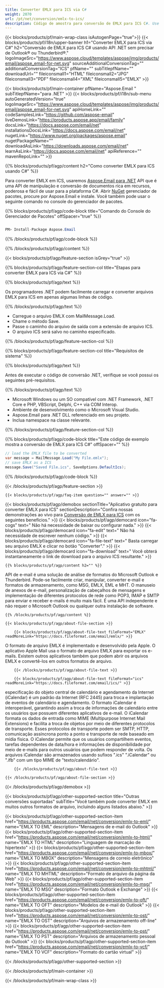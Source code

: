 ```yaml
---
title: Converter EMLX para ICS via C#
weight: 2070
url: /pt/net/conversion/emlx-to-ics/
description: Código de amostra para conversão de EMLX para ICS C#. Use o código de exemplo de API para arquivos EMLX em lote para conversão de ICS em VB.NET, Asp.NET ou qualquer aplicativo baseado em .NET.
---
```


{{< blocks/products/pf/main-wrap-class isAutogenPage="true">}}
{{< blocks/products/pf/i18n/upper-banner h1="Converter EMLX para ICS via C#" h2="Conversão de EMLX para ICS C# usando API .NET sem precisar de Outlook® ou Thunderbird®." logoImageSrc="https://www.aspose.cloud/templates/aspose/img/products/email/aspose_email-for-net.svg" sourceAdditionalConversionTag="" additionalConversionTag="ICS" pfName="" subTitlepfName="" downloadUrl="" fileiconsmall1="HTML" fileiconsmall2="JPG" fileiconsmall3="PDF" fileiconsmall4="XML" fileiconsmall5="EMLX" >}}

{{< blocks/products/pf/main-container pfName="Aspose.Email " subTitlepfName="para .NET" >}}
{{< blocks/products/pf/i18n/sub-menu autoGeneratedVersion="true" logoImageSrc="https://www.aspose.cloud/templates/aspose/img/products/email/aspose_email-for-net.svg" apiHomeLink="" codeSamplesLink="https://github.com/aspose-email" liveDemosLink="https://products.aspose.app/email/family" docsLink="https://docs.aspose.com/email/net" installationsDocsLink="https://docs.aspose.com/email/net" nugetLink="https://www.nuget.org/packages/aspose.email" nugetPackageName="" downloadAsLink="https://downloads.aspose.com/email/net" learnAsLink="https://docs.aspose.com/email/net" apiReference="" mavenRepoLink="" >}}

{{% blocks/products/pf/agp/content h2="Como converter EMLX para ICS usando C#" %}}

 Para converter EMLX em ICS, usaremos
 [Aspose.Email para .NET](https://products.aspose.com/email/net/)
 API que é uma API de manipulação e conversão de documentos rica em recursos, poderosa e fácil de usar para a plataforma C#. Abrir
 [NuGet](https://www.nuget.org/packages/aspose.email)
 gerenciador de pacotes, procure por Aspose.Email e instale. Você também pode usar o seguinte comando no console do gerenciador de pacotes.

{{% blocks/products/pf/agp/code-block title="Comando do Console do Gerenciador de Pacotes" offSpacer="true" %}}

```cs

PM> Install-Package Aspose.Email

```

{{% /blocks/products/pf/agp/code-block %}}

{{% /blocks/products/pf/agp/content %}}

{{< blocks/products/pf/agp/feature-section isGrey="true" >}}

{{% blocks/products/pf/agp/feature-section-col title="Etapas para converter EMLX para ICS via C#" %}}

{{% blocks/products/pf/agp/text %}}

 Os programadores .NET podem facilmente carregar e converter arquivos EMLX para ICS em apenas algumas linhas de código.

{{% /blocks/products/pf/agp/text %}}

+  Carregue o arquivo EMLX com MailMessage.Load.
+  Chame o método Save.
+  Passe o caminho do arquivo de saída com a extensão de arquivo ICS.
+  O arquivo ICS será salvo no caminho especificado.

{{% /blocks/products/pf/agp/feature-section-col %}}

{{% blocks/products/pf/agp/feature-section-col title="Requisitos de sistema" %}}

{{% blocks/products/pf/agp/text %}}

 Antes de executar o código de conversão .NET, verifique se você possui os seguintes pré-requisitos.

{{% /blocks/products/pf/agp/text %}}

-  Microsoft Windows ou um SO compatível com .NET Framework, .NET Core e PHP, VBScript, Delphi, C++ via COM Interop.
-  Ambiente de desenvolvimento como o Microsoft Visual Studio.
-  Aspose.Email para .NET DLL referenciado em seu projeto.
-  Inclua namespace na classe relevante.

{{% /blocks/products/pf/agp/feature-section-col %}}

{{% blocks/products/pf/agp/code-block title="Este código de exemplo mostra a conversão de EMLX para ICS C#" offSpacer="" %}}

```cs
// load the EMLX file to be converted
var message = MailMessage.Load("My File.emlx");
// save EMLX as a ICS
message.Save("Saved File.ics", SaveOptions.DefaultIcs); 

```

{{% /blocks/products/pf/agp/code-block %}}

{{< /blocks/products/pf/agp/feature-section >}}

    {{< blocks/products/pf/agp/faq-item question="" answer="" >}}


<!-- aboutfile Starts -->

{{< blocks/products/pf/agp/demobox sectionTitle="Aplicativo gratuito para converter EMLX para ICS" sectionDescription="Confira nossas demonstrações ao vivo para [Conversão de EMLX para ICS](https://products.aspose.app/email/conversion/emlx-to-ics) com os seguintes benefícios." >}}
        {{< blocks/products/pf/agp/democard icon="fa-cogs" text=" Não há necessidade de baixar ou configurar nada." >}}
        {{< blocks/products/pf/agp/democard icon="fa-edit" text=" Não há necessidade de escrever nenhum código." >}}
        {{< blocks/products/pf/agp/democard icon="fa-file-text" text=" Basta carregar seu arquivo EMLX e clicar no botão \"Converter\"." >}}
        {{< blocks/products/pf/agp/democard icon="fa-download" text=" Você obterá instantaneamente o link de download para o arquivo ICS resultante." >}}

    {{% blocks/products/pf/agp/content h2="" %}}

 API de e-mail é uma solução de análise de formatos do Microsoft Outlook e Thunderbird. Pode-se facilmente criar, manipular, converter e-mail e formatos de armazenamento, como MSG, EMLX, EML e MHT. O manuseio de anexos de e-mail, personalização de cabeçalhos de mensagens e implementação de diferentes protocolos de rede como POP3, IMAP e SMTP para enviar e receber e-mails é muito mais fácil. É uma API independente e não requer o Microsoft Outlook ou qualquer outra instalação de software.



    {{% /blocks/products/pf/agp/content %}}

    {{< blocks/products/pf/agp/about-file-section >}}

        {{< blocks/products/pf/agp/about-file-text fileFormat="EMLX" readMoreLink="https://docs.fileformat.com/email/emlx/" >}}
O formato de arquivo EMLX é implementado e desenvolvido pela Apple. O aplicativo Apple Mail usa o formato de arquivo EMLX para exportar os e-mails. Existem outros aplicativos também que podem abrir os arquivos EMLX e convertê-los em outros formatos de arquivo.

        {{< /blocks/products/pf/agp/about-file-text >}}

        {{< blocks/products/pf/agp/about-file-text fileFormat="ics" readMoreLink="https://docs.fileformat.com/email/ics/" >}}
especificação do objeto central de calendário e agendamento da Internet (iCalendar) é um padrão da Internet (RFC 2445) para troca e implantação de eventos de calendário e agendamento. O formato iCalendar é interoperável, garantindo assim a troca de informações de calendário entre os usuários que possuem diferentes aplicativos de e-mail. O iCalendar formata os dados de entrada como MIME (Multipurpose Internet Mail Extensions) e facilita a troca de objetos por meio de diferentes protocolos de transporte. Esses protocolos de transporte podem ser SMTP, HTTP, comunicação assíncrona ponto a ponto e transporte de rede baseado em mídia física. O iCalendar permite que os usuários compartilhem eventos, tarefas dependentes de data/hora e informações de disponibilidade por meio de e-mails para outros usuários que podem responder de volta. Os arquivos iCalendar são armazenados usando sufixos ".ics" ".iCalendar" ou ".ifb" com um tipo MIME de "texto/calendário".

        {{< /blocks/products/pf/agp/about-file-text >}}

    {{< /blocks/products/pf/agp/about-file-section >}}

{{< /blocks/products/pf/agp/demobox >}}

<!-- aboutfile Ends -->

{{< blocks/products/pf/agp/other-supported-section title="Outras conversões suportadas" subTitle="Você também pode converter EMLX em muitos outros formatos de arquivo, incluindo alguns listados abaixo." >}}

{{< blocks/products/pf/agp/other-supported-section-item href="https://products.aspose.com/email/net/conversion/emlx-to-eml/" name="EMLX TO EML" description="Mensagens de e-mail do Outlook" >}}
{{< blocks/products/pf/agp/other-supported-section-item href="https://products.aspose.com/email/net/conversion/emlx-to-html/" name="EMLX TO HTML" description="Linguagem de marcação de hipertexto" >}}
{{< blocks/products/pf/agp/other-supported-section-item href="https://products.aspose.com/email/net/conversion/emlx-to-mbox/" name="EMLX TO MBOX" description="Mensagens de correio eletrônico" >}}
{{< blocks/products/pf/agp/other-supported-section-item href="https://products.aspose.com/email/net/conversion/emlx-to-mhtml/" name="EMLX TO MHTML" description="Formato de arquivo da página da Web" >}}
{{< blocks/products/pf/agp/other-supported-section-item href="https://products.aspose.com/email/net/conversion/emlx-to-msg/" name="EMLX TO MSG" description="Formato Outlook e Exchange" >}}
{{< blocks/products/pf/agp/other-supported-section-item href="https://products.aspose.com/email/net/conversion/emlx-to-oft/" name="EMLX TO OFT" description="Modelos de e-mail do Outlook" >}}
{{< blocks/products/pf/agp/other-supported-section-item href="https://products.aspose.com/email/net/conversion/emlx-to-ost/" name="EMLX TO OST" description="Arquivos de armazenamento off-line" >}}
{{< blocks/products/pf/agp/other-supported-section-item href="https://products.aspose.com/email/net/conversion/emlx-to-pst/" name="EMLX TO PST" description="Arquivos de armazenamento pessoal do Outlook" >}}
{{< blocks/products/pf/agp/other-supported-section-item href="https://products.aspose.com/email/net/conversion/emlx-to-vcf/" name="EMLX TO VCF" description="Formato do cartão virtual" >}}

{{< /blocks/products/pf/agp/other-supported-section >}}

{{< /blocks/products/pf/main-container >}}
   
{{< /blocks/products/pf/main-wrap-class >}}